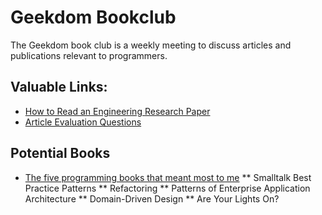 # Geekdom Bookclub

The Geekdom book club is a weekly meeting to discuss articles and publications relevant to programmers.  

## Valuable Links:

* [How to Read an Engineering Research Paper](http://cseweb.ucsd.edu/~wgg/CSE210/howtoread.html)
* [Article Evaluation Questions](http://cseweb.ucsd.edu/~wgg/CSE210/paperform.pdf)

## Potential Books

* [The five programming books that meant most to me](https://37signals.com/svn/posts/3375-the-five-programming-books-that-meant-most-to-me)
   ** Smalltalk Best Practice Patterns
   ** Refactoring
   ** Patterns of Enterprise Application Architecture
   ** Domain-Driven Design
   ** Are Your Lights On?
